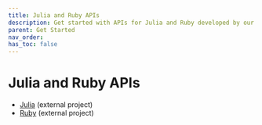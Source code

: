 ```yaml
---
title: Julia and Ruby APIs
description: Get started with APIs for Julia and Ruby developed by our community
parent: Get Started
nav_order: 
has_toc: false
---
```


# Julia and Ruby APIs

* [Julia](https://github.com/jw3126/ONNXRunTime.jl) (external project)
* [Ruby](https://github.com/ankane/onnxruntime) (external project)
